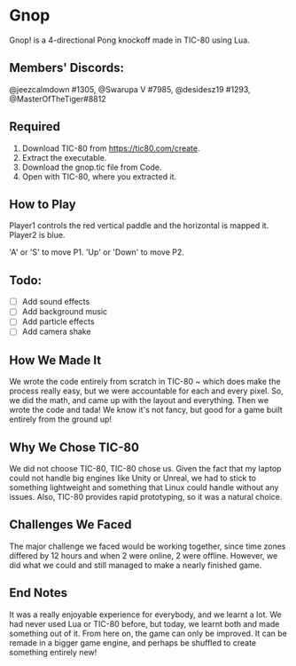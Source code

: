 # Gnop
Gnop! is a 4-directional Pong knockoff made in TIC-80 using Lua.

## Members' Discords:
@jeezcalmdown #1305, @Swarupa V #7985, @desidesz19 #1293, @MasterOfTheTiger#8812

## Required
1. Download TIC-80 from https://tic80.com/create.
2. Extract the executable.
3. Download the gnop.tic file from Code.
4. Open with TIC-80, where you extracted it.

## How to Play
Player1 controls the red vertical paddle and the horizontal is mapped it.
Player2 is blue.

'A' or 'S' to move P1.
'Up' or 'Down' to move P2.

## Todo:
 - [ ] Add sound effects
 - [ ] Add background music
 - [ ] Add particle effects
 - [ ] Add camera shake
 
 ## How We Made It
 We wrote the code entirely from scratch in TIC-80 ~ which does make the process really easy,
 but we were accountable for each and every pixel. So, we did the math, and came up with the
 layout and everything. Then we wrote the code and tada! We know it's not fancy, but good for
 a game built entirely from the ground up!
 
 ## Why We Chose TIC-80
 We did not choose TIC-80, TIC-80 chose us. Given the fact that my laptop could not handle big
 engines like Unity or Unreal, we had to stick to something lightweight and something that Linux
 could handle without any issues. Also, TIC-80 provides rapid prototyping, so it was a natural
 choice.
 
 ## Challenges We Faced
 The major challenge we faced would be working together, since time zones differed by 12 hours
 and when 2 were online, 2 were offline. However, we did what we could and still managed to make
 a nearly finished game.
 
 ## End Notes
 It was a really enjoyable experience for everybody, and we learnt a lot. We had never used Lua
 or TIC-80 before, but today, we learnt both and made something out of it. From here on, the game
 can only be improved. It can be remade in a bigger game engine, and perhaps be shuffled to create
 something entirely new!

